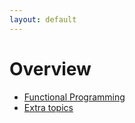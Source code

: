 ```yaml
---
layout: default
---
```

# Overview

* [Functional Programming](functional-programming/index.md)
* [Extra topics](topics.md)
